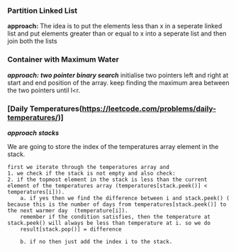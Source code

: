 ### Partition Linked List

  **approach:** 
  The idea is to put the elements less than x in a seperate linked list 
  and put elements greater than or equal to  x into a seperate list and then join both the lists

    
### Container with Maximum Water 
  ***approach:***
   ***two pointer binary search***
   initialise two pointers left and right at start and end position of the array.
   keep finding the maximum area between the two pointers until l<r.

### [Daily Temperatures(https://leetcode.com/problems/daily-temperatures/)] ### 
  ***approach***
   ***stacks***

  We are going to store the index of the temperatures array element in the stack.
  
    first we iterate through the temperatures array and
    1. we check if the stack is not empty and also check:
    2. if the topmost element in the stack is less than the current element of the temperatures array (temperatures[stack.peek()] < temperatures[i])).
        a. if yes then we find the difference between i and stack.peek() ( because this is the number of days from temperatures[stack.peek()] to the next warmer day  (temperature[i]).
        remember if the condition satisfies, then the temperature at stack.peek() will always be less than temperature at i. so we do 
        result[stack.pop()] = difference 

        b. if no then just add the index i to the stack.
